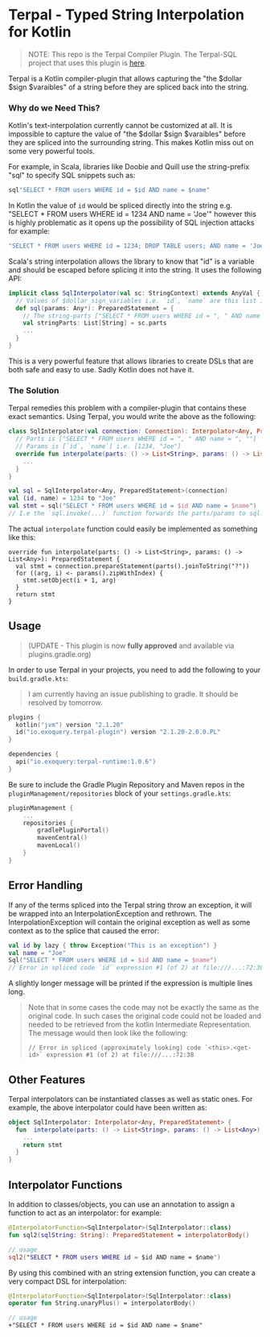 # Terpal - Typed String Interpolation for Kotlin

> NOTE: This repo is the Terpal Compiler Plugin. The Terpal-SQL project that uses this plugin is [here](https://github.com/deusaquilus/terpal-sql).

Terpal is a Kotlin compiler-plugin that allows capturing the "the $dollar $sign $varaibles" of a string before they are spliced back into the string.

### Why do we Need This?

Kotlin's text-interpolation currently cannot be customized at all. It is impossible to capture the value of "the $dollar $sign $varaibles" 
before they are spliced into the surrounding string. This makes Kotlin miss out on some very powerful tools.

For example, in Scala, libraries like Doobie and Quill use the string-prefix "sql" to specify SQL snippets such as:

```scala
sql"SELECT * FROM users WHERE id = $id AND name = $name"
```
In Kotlin the value of `id` would be spliced directly into the string e.g. "SELECT * FROM users WHERE id = 1234 AND name = 'Joe'"
however this is highly problematic as it opens up the possibility of SQL injection attacks for example:
```scala
"SELECT * FROM users WHERE id = 1234; DROP TABLE users; AND name = 'Joe'"
```

Scala's string interpolation allows the library to know that "id" is a variable and should be escaped before 
splicing it into the string. It uses the following API:

```scala
implicit class SqlInterpolator(val sc: StringContext) extends AnyVal {
  // Values of $dollar_sign_variables i.e. `id`, `name` are this list i.e. [1234, "Joe"]
  def sql(params: Any*): PreparedStatement = {
    // The string-parts ["SELECT * FROM users WHERE id = ", " AND name = " and ""] are this list
    val stringParts: List[String] = sc.parts
    ...
  }
}
```

This is a very powerful feature that allows libraries to create DSLs that are both safe and easy to use.
Sadly Kotlin does not have it.

### The Solution

Terpal remedies this problem with a compiler-plugin that contains these exact semantics.
Using Terpal, you would write the above as the following: 
```kotlin
class SqlInterpolator(val connection: Connection): Interpolator<Any, PreparedStatement> {
  // Parts is ["SELECT * FROM users WHERE id = ", " AND name = ", ""]
  // Params is [`id`, `name`] i.e. [1234, "Joe"]
  override fun interpolate(parts: () -> List<String>, params: () -> List<Any>): PreparedStatement {
    ...
  }
}

val sql = SqlInterpolator<Any, PreparedStatement>(connection)
val (id, name) = 1234 to "Joe"
val stmt = sql("SELECT * FROM users WHERE id = $id AND name = $name")
// I.e the `sql.invoke(...)` function forwards the parts/params to sql.interpolate
```

The actual `interpolate` function could easily be implemented as something like this:
```
override fun interpolate(parts: () -> List<String>, params: () -> List<Any>): PreparedStatement {
  val stmt = connection.prepareStatement(parts().joinToString("?"))
  for ((arg, i) <- params().zipWithIndex) {
    stmt.setObject(i + 1, arg)
  }
  return stmt
}
```

## Usage

> (UPDATE - This plugin is now **fully approved** and available via plugins.gradle.org)

In order to use Terpal in your projects, you need to add the following to your `build.gradle.kts`:

> I am currently having an issue publishing to gradle. It should be resolved by tomorrow.

```kotlin
plugins {
  kotlin("jvm") version "2.1.20"
  id("io.exoquery.terpal-plugin") version "2.1.20-2.0.0.PL"
}

dependencies {
  api("io.exoquery:terpal-runtime:1.0.6")
}
```

Be sure to include the Gradle Plugin Repository and Maven repos in the `pluginManagement/repositories` block of your `settings.gradle.kts`:
```kotlin
pluginManagement {
    ...
    repositories {
        gradlePluginPortal()
        mavenCentral()
        mavenLocal()
    }
}
```

## Error Handling

If any of the terms spliced into the Terpal string throw an exception, it will be wrapped into an InterpolationException
and rethrown. The InterpolationException will contain the original exception as well as some context as to
the splice that caused the error:

```kotlin
val id by lazy { throw Exception("This is an exception") }
val name = "Joe"
Sql("SELECT * FROM users WHERE id = $id AND name = $name")
// Error in spliced code `id` expression #1 (of 2) at file:///...:72:38
```

A slightly longer message will be printed if the expression is multiple lines long.

> Note that in some cases the code may not be exactly the same as the original code.
> In such cases the original code could not be loaded and needed to be retrieved from the kotlin Intermediate Representation.
> The message would then look like the following:
> ```
> // Error in spliced (approximately looking) code `<this>.<get-id>` expression #1 (of 2) at file:///...:72:38
> ```

## Other Features

Terpal interpolators can be instantiated classes as well as static ones. For example, the above
interpolator could have been written as:
```kotlin
object SqlInterpolator: Interpolator<Any, PreparedStatement> { 
  fun  interpolate(parts: () -> List<String>, params: () -> List<Any>): PreparedStatement {
    ...
    return stmt
  }
}
```

## Interpolator Functions
In addition to classes/objects, you can use an annotation to assign a function to act as an interpolator:
for example:

```kotlin
@InterpolatorFunction<SqlInterpolator>(SqlInterpolator::class)
fun sql2(sqlString: String): PreparedStatement = interpolatorBody()

// usage
sql2("SELECT * FROM users WHERE id = $id AND name = $name")
```

By using this combined with an string extension function, you can create a very compact DSL for interpolation:
```kotlin
@InterpolatorFunction<SqlInterpolator>(SqlInterpolator::class)
operator fun String.unaryPlus() = interpolatorBody()

// usage
+"SELECT * FROM users WHERE id = $id AND name = $name"
```
